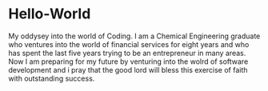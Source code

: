 # Hello-World
My oddysey into the world of Coding.
I am a Chemical Engineering graduate who ventures into the world of financial services for eight years and who has spent the last five years trying to be an entrepreneur in many areas. Now I am preparing for my future by venturing into the wolrd of software development and i pray that the good lord will bless this exercise of faith with outstanding success.
